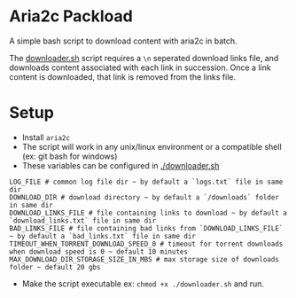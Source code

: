 # Aria2c Packload
A simple bash script to download content with aria2c in batch. 

The [downloader.sh](./downloader.sh) script requires a `\n` seperated download links file, and downloads content associated with each link in succession. Once a link content is downloaded, that link is removed from the links file.

# Setup
- Install `aria2c`
- The script will work in any unix/linux environment or a compatible shell (ex: git bash for windows)
- These variables can be configured in [./downloader.sh](./downloader.sh)
```
LOG_FILE # common log file dir ~ by default a `logs.txt` file in same dir
DOWNLOAD_DIR # download directory ~ by default a `/downloads` folder in same dir
DOWNLOAD_LINKS_FILE # file containing links to download ~ by default a `download_links.txt` file in same dir
BAD_LINKS_FILE # file containing bad links from `DOWNLOAD_LINKS_FILE` ~ by default a `bad_links.txt` file in same dir
TIMEOUT_WHEN_TORRENT_DOWNLOAD_SPEED_0 # timeout for torrent downloads when download speed is 0 ~ default 10 minutes
MAX_DOWNLOAD_DIR_STORAGE_SIZE_IN_MBS # max storage size of downloads folder ~ default 20 gbs
```
- Make the script executable ex: `chmod +x ./downloader.sh` and run.
